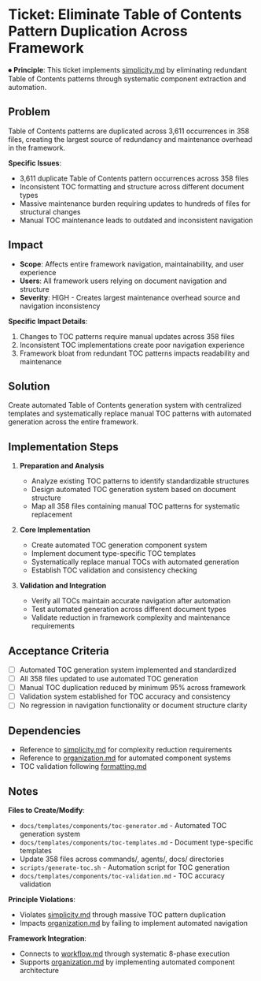 
# Ticket: Eliminate Table of Contents Pattern Duplication Across Framework

⏺ **Principle**: This ticket implements [simplicity.md](../../../docs/principles/simplicity.md) by eliminating redundant Table of Contents patterns through systematic component extraction and automation.

## Problem

Table of Contents patterns are duplicated across 3,611 occurrences in 358 files, creating the largest source of redundancy and maintenance overhead in the framework.

**Specific Issues**:
- 3,611 duplicate Table of Contents pattern occurrences across 358 files
- Inconsistent TOC formatting and structure across different document types
- Massive maintenance burden requiring updates to hundreds of files for structural changes
- Manual TOC maintenance leads to outdated and inconsistent navigation

## Impact

- **Scope**: Affects entire framework navigation, maintainability, and user experience
- **Users**: All framework users relying on document navigation and structure
- **Severity**: HIGH - Creates largest maintenance overhead source and navigation inconsistency

**Specific Impact Details**:
1. Changes to TOC patterns require manual updates across 358 files
2. Inconsistent TOC implementations create poor navigation experience
3. Framework bloat from redundant TOC patterns impacts readability and maintenance

## Solution

Create automated Table of Contents generation system with centralized templates and systematically replace manual TOC patterns with automated generation across the entire framework.

## Implementation Steps

1. **Preparation and Analysis**
   - Analyze existing TOC patterns to identify standardizable structures
   - Design automated TOC generation system based on document structure
   - Map all 358 files containing manual TOC patterns for systematic replacement

2. **Core Implementation**
   - Create automated TOC generation component system
   - Implement document type-specific TOC templates
   - Systematically replace manual TOCs with automated generation
   - Establish TOC validation and consistency checking

3. **Validation and Integration**
   - Verify all TOCs maintain accurate navigation after automation
   - Test automated generation across different document types
   - Validate reduction in framework complexity and maintenance requirements

## Acceptance Criteria

- [ ] Automated TOC generation system implemented and standardized
- [ ] All 358 files updated to use automated TOC generation
- [ ] Manual TOC duplication reduced by minimum 95% across framework
- [ ] Validation system established for TOC accuracy and consistency
- [ ] No regression in navigation functionality or document structure clarity

## Dependencies

- Reference to [simplicity.md](../../../docs/principles/simplicity.md) for complexity reduction requirements
- Reference to [organization.md](../../../docs/principles/organization.md) for automated component systems
- TOC validation following [formatting.md](../../../docs/principles/formatting.md)

## Notes

**Files to Create/Modify**:
- `docs/templates/components/toc-generator.md` - Automated TOC generation system
- `docs/templates/components/toc-templates.md` - Document type-specific templates
- Update 358 files across commands/, agents/, docs/ directories
- `scripts/generate-toc.sh` - Automation script for TOC generation
- `docs/templates/components/toc-validation.md` - TOC accuracy validation

**Principle Violations**:
- Violates [simplicity.md](../../../docs/principles/simplicity.md) through massive TOC pattern duplication
- Impacts [organization.md](../../../docs/principles/organization.md) by failing to implement automated navigation

**Framework Integration**:
- Connects to [workflow.md](../../../docs/principles/workflow.md) through systematic 8-phase execution
- Supports [organization.md](../../../docs/principles/organization.md) by implementing automated component architecture
